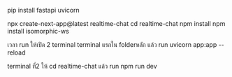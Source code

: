 pip install fastapi uvicorn

npx create-next-app@latest realtime-chat
cd realtime-chat
npm install
npm install isomorphic-ws

เวลา run ให้เปิด 2 terminal
terminal แรกใน folderหลัก แล้ว run
uvicorn app:app --reload

terminal ที่2 ให้ cd realtime-chat แล้ว run
npm run dev
